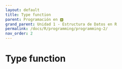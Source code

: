 ```yaml
---
layout: default
title: Type function
parent: Programación en 🆁
grand_parent: Unidad 1 - Estructura de Datos en R
permalink: /docs/R/programming/programming-2/
nav_order: 2
---
```


# Type function

